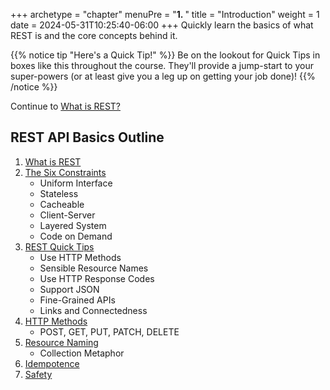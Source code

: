 +++
archetype = "chapter"
menuPre = "<b>1. </b>"
title = "Introduction"
weight = 1
date = 2024-05-31T10:25:40-06:00
+++
Quickly learn the basics of what REST is and the core concepts behind it.

{{% notice tip "Here's a Quick Tip!" %}}
Be on the lookout for Quick Tips in boxes like this throughout the course. They'll provide a jump-start to your super-powers
(or at least give you a leg up on getting your job done)!
{{% /notice %}}

Continue to [What is REST?](/introduction/whatisrest.html)

## REST API Basics Outline
1. [What is REST](/introduction/whatisrest.html)
2. [The Six Constraints](/introduction/restconstraints.html)
    - Uniform Interface
    - Stateless
    - Cacheable
    - Client-Server
    - Layered System
    - Code on Demand
3. [REST Quick Tips](/introduction/restquicktips.html)
    - Use HTTP Methods
    - Sensible Resource Names
    - Use HTTP Response Codes
    - Support JSON
    - Fine-Grained APIs
    - Links and Connectedness
4. [HTTP Methods](/introduction/httpmethods.html)
    - POST, GET, PUT, PATCH, DELETE
5. [Resource Naming](/introduction/resourcenaming.html)
    - Collection Metaphor
6. [Idempotence](/introduction/idempotence.html)
7. [Safety](/introduction/safety.html)
